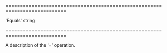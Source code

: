 <!--**
/*-------------------------------------------
    Auto-generated file. Do not modify.
-------------------------------------------

**-->
===========================================================================
<!--default-->'Equals'<!--/default-->
<!--type-->string<!--/type-->
===========================================================================

<!--shortDescription-->
A description of the '=' operation.
<!--/shortDescription-->

<!--fullDescription-->

<!--/fullDescription-->